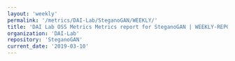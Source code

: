 ```yaml
---
layout: 'weekly'
permalink: '/metrics/DAI-Lab/SteganoGAN/WEEKLY/'
title: 'DAI Lab OSS Metrics Metrics report for SteganoGAN | WEEKLY-REPORT-2019-03-10'
organization: 'DAI-Lab'
repository: 'SteganoGAN'
current_date: '2019-03-10'
---
```

